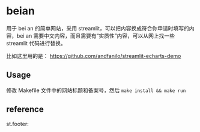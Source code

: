 # beian

用于 bei an 的简单网站，采用 streamlit，可以把内容换成符合你申请时填写的内容，bei an 需要中文内容，而且需要有“实质性”内容，可以从网上找一些 streamlit 代码进行替换。

比如这里用的是： https://github.com/andfanilo/streamlit-echarts-demo

## Usage

修改 Makefile 文件中的网站标题和备案号，然后 `make install && make run`

## reference

st.footer:

